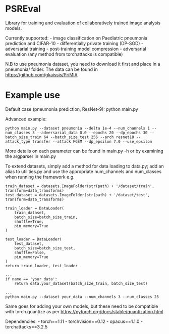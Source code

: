 # PSREval

Library for training and evaluation of collaboratively trained image analysis models. 

Currently supported:
    - image classification on Paediatric pneumonia prediction and CIFAR-10
    - differentially private training (DP-SGD)
    - adversarial training 
    - post-training model compression 
    - adversarial evaluation (any method from torchattacks is compatible)

N.B to use pneumonia dataset, you need to download it first and place in a pneumonia/ folder. The data can be found in https://github.com/gkaissis/PriMIA 

# Example use
Default case (pneumonia prediction, ResNet-9):
    python main.py

Advanced example:

    python main.py --dataset pneumonia --delta 1e-4 --num_channels 1 --num_classes 3 --adversarial_data 0.0 --epochs 20 --dp_epochs 30 --batch_size_train 64 --batch_size_test 256 --arch resnet18 --attack_type transfer --attack FGSM --dp_epsilon 7.0 --use_epsilon 

More details on each parameter can be found in main.py -h or by examining the argparser in main.py

To extend datasets, simply add a method for data loading to data.py; add an alias to utilities.py and 
use the appropriate num_channels and num_classes when running the framework e.g.

    train_dataset = datasets.ImageFolder(str(path) + '/dataset/train', transform=data_transforms)
    test_dataset = datasets.ImageFolder(str(path) + '/dataset/test', transform=data_transforms)

	train_loader = DataLoader(
	    train_dataset,
	    batch_size=batch_size_train,
	    shuffle=True,
	    pin_memory=True
	)

	test_loader = DataLoader(
	    test_dataset,
	    batch_size=batch_size_test,
	    shuffle=False,
	    pin_memory=True
	)
    return train_loader, test_loader

    ...
    if name == 'your_data':
        return data.your_dataset(batch_size_train, batch_size_test)
    
    ...
    python main.py --dataset your_data --num_channels 3 --num_classes 25

Same goes for adding your own models, but these need to be compatible with torch.quantize as per https://pytorch.org/docs/stable/quantization.html

Dependencies:
    - torch==1.11
    - torchvision==0.12
    - opacus==1.1.0
    - torchattacks==3.2.5
